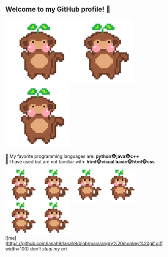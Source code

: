 ## Welcome to my GitHub profile! 🌱
![me](https://github.com/lanah9/lanah9/blob/main/dance%20gif.gif) 
![me](https://github.com/lanah9/lanah9/blob/main/dance%20gif.gif)
![me](https://github.com/lanah9/lanah9/blob/main/dance%20gif.gif) <br>
<br>
🌱 My favorite programming languages are: **python🐵java🐵c++** <br>
🌱 I have used but are not familiar with: **html🐵visual basic🐵html🐵css** <br>
<br>
![me](https://github.com/lanah9/lanah9/blob/main/tiny%20dance%20gif.gif)
![me](https://github.com/lanah9/lanah9/blob/main/tiny%20dance%20gif.gif)
![me](https://github.com/lanah9/lanah9/blob/main/tiny%20dance%20gif.gif)
![me](https://github.com/lanah9/lanah9/blob/main/tiny%20dance%20gif.gif)
![me](https://github.com/lanah9/lanah9/blob/main/tiny%20dance%20gif.gif)
![me](https://github.com/lanah9/lanah9/blob/main/tiny%20dance%20gif.gif)<br>
![me](https://github.com/lanah9/lanah9/blob/main/angry%20monkey%20gif.gif| width=100) *don't steal my art*
